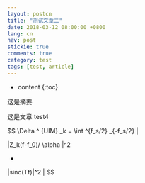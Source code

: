 ```yaml
---
layout: postcn
title: "测试文章二"
date: 2018-03-12 08:00:00 +0800
lang: cn
nav: post
stickie: true 
comments: true
category: test
tags: [test, article]
---
```


* content 
{:toc} 

这是摘要
<!--more-->

这是文章
test4

$$ \Delta ^ {UIM} _k = \int ^{f_s/2} _{-f_s/2}
|

|Z_k(f-f_0)/ \alpha |^2

-

|sinc(Tf)|^2
|
$$